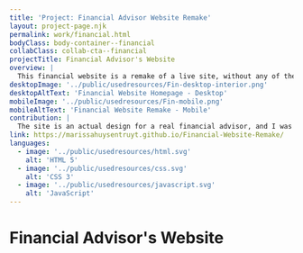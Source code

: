 ```yaml
---
title: 'Project: Financial Advisor Website Remake'
layout: project-page.njk
permalink: work/financial.html
bodyClass: body-container--financial
collabClass: collab-cta--financial
projectTitle: Financial Advisor's Website
overview: |
  This financial website is a remake of a live site, without any of the branding and copyrighted photos. I had access to the actual design files, so I used the design styles set up by the designer in order to develop the site. It's as close as possible to having a real-world project, incorporating a homepage, multiple interior pages, and pre-determined mobile breakdowns. 
desktopImage: '../public/usedresources/Fin-desktop-interior.png'
desktopAltText: 'Financial Website Homepage - Desktop'
mobileImage: '../public/usedresources/Fin-mobile.png'
mobileAltText: 'Financial Website Remake - Mobile'
contribution: |
  The site is an actual design for a real financial advisor, and I was given permission to use the designs as a practice tool. It was extremely gratifying to figure out how to utilize and navigate Figma design files and styles, building everything from the ground up. Besides developing each page, I made a scheduling form, modal windows, and made sure every page broke down to mobile. Before considering this site complete, I need to add proper functionality to the mobile menu and add 3 other landing pages.
link: https://marissahuysentruyt.github.io/Financial-Website-Remake/
languages: 
  - image: '../public/usedresources/html.svg'
    alt: 'HTML 5'
  - image: '../public/usedresources/css.svg'
    alt: 'CSS 3'
  - image: '../public/usedresources/javascript.svg'
    alt: 'JavaScript'
---
```


# Financial Advisor's Website
